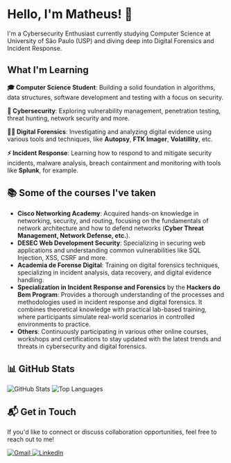 <h1>Hello, I'm Matheus! 👋</h1>
<p>I'm a Cybersecurity Enthusiast currently studying Computer Science at University of São Paulo (USP) and diving deep into Digital Forensics and Incident Response.</p>
</header>
<h2>What I'm Learning</h2>
<p><strong>🎓 Computer Science Student</strong>: Building a solid foundation in algorithms, data structures, software development and testing with a focus on security.</p>
<p><strong>🔐 Cybersecurity</strong>: Exploring vulnerability management, penetration testing, threat hunting, network security and more.</p>
<p><strong>🕵️‍♂️ Digital Forensics</strong>: Investigating and analyzing digital evidence using various tools and techniques, like <b>Autopsy</b>, <b>FTK Imager</b>, <b>Volatillity</b>, etc.</p>
<p><strong>⚡ Incident Response</strong>: Learning how to respond to and mitigate security incidents, malware analysis, breach containment and monitoring with tools like <b>Splunk</b>, for example.</p>
<h2>📚 Some of the courses I've taken</h2>
<ul>
<li><strong>Cisco Networking Academy</strong>: Acquired hands-on knowledge in networking, security, and routing, focusing on the fundamentals of network architecture and how to defend networks (<b>Cyber Threat Management, Network Defense, etc.</b>).</li>
<li><strong>DESEC Web Development Security</strong>: Specializing in securing web applications and understanding common vulnerabilities like SQL Injection, XSS, CSRF and more.</li>
<li><strong>Academia de Forense Digital</strong>: Training on digital forensics techniques, specializing in incident analysis, data recovery, and digital evidence handling.</li>
<li><strong>Specialization in Incident Response and Forensics</strong> by the <strong>Hackers do Bem Program</strong>: Provides a thorough understanding of the processes and methodologies used in incident response and digital forensics. It combines theoretical knowledge with practical lab-based training, where participants simulate real-world scenarios in controlled environments to practice.</li>
<li><strong>Others</strong>: Continuously participating in various other online courses, workshops and certifications to stay updated with the latest trends and threats in cybersecurity and digital forensics.</li>
</ul>
<h2>📊 GitHub Stats</h2>
<div>
<img src="https://github-readme-stats.vercel.app/api?username=matheuspd&show_icons=true&theme=radical&hide_title=true" alt="GitHub Stats">
<img src="https://github-readme-stats.vercel.app/api/top-langs/?username=matheuspd&layout=compact&theme=radical&hide_title=true" alt="Top Languages">
</div>
<h2>📬 Get in Touch</h2>
<p>If you'd like to connect or discuss collaboration opportunities, feel free to reach out to me!</p>
<a href="mailto:matheuspd07@gmail.com">
<img src="https://img.shields.io/badge/Gmail-EA4335?style=for-the-badge&logo=gmail&logoColor=white" alt="Gmail">
</a>
<a href="https://www.linkedin.com/in/math3u5-di4s">
<img src="https://img.shields.io/badge/LinkedIn-0077B5?style=for-the-badge&logo=linkedin&logoColor=white" alt="LinkedIn">
</a>
